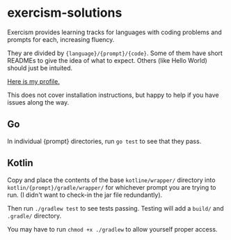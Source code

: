 # exercism-solutions
Exercism provides learning tracks for languages with coding problems and prompts for each, increasing fluency.

They are divided by ```{language}/{prompt}/{code}```. Some of them have short READMEs to give the idea of what to expect. Others (like Hello World) should just be intuited.

[Here is my profile.](https://exercism.io/profiles/willfolsom)

This does not cover installation instructions, but happy to help if you have issues along the way.

## Go
In individual {prompt} directories, run ```go test``` to see that they pass.

## Kotlin

Copy and place the contents of the base ```kotline/wrapper/``` directory into ```kotlin/{prompt}/gradle/wrapper/``` for whichever prompt you are trying to run. (I didn't want to check-in the jar file redundantly).

Then run ```./gradlew test``` to see tests passing. Testing will add a ```build/``` and ```.gradle/``` directory.

You may have to run ```chmod +x ./gradlew``` to allow yourself proper access.
